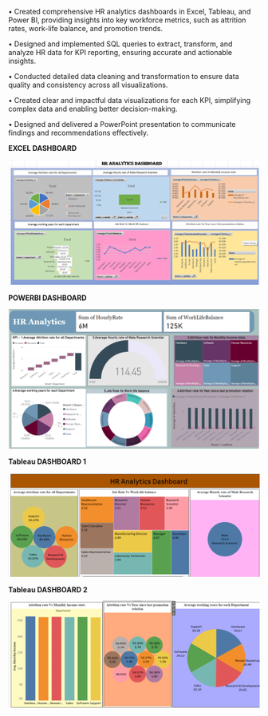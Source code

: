 • Created comprehensive HR analytics dashboards in Excel, Tableau, and Power BI, providing insights into key workforce metrics, such as attrition rates, work-life balance, and promotion trends.

• Designed and implemented SQL queries to extract, transform, and analyze HR data for KPI reporting, ensuring accurate and actionable insights.

• Conducted detailed data cleaning and transformation to ensure data quality and consistency across all visualizations.

• Created clear and impactful data visualizations for each KPI, simplifying complex data and enabling better decision-making.

• Designed and delivered a PowerPoint presentation to communicate findings and recommendations effectively.



**EXCEL DASHBOARD**

![Excel Dashboard](asset/Excel_Dashboard.png)

**POWERBI DASHBOARD**

![PowerBi Dashboard](asset/PowerBi_Dashboard.png)

**Tableau DASHBOARD 1**

![Tableau Dashboard 1](asset/Tableau_Dashboard1.png)

**Tableau DASHBOARD 2**

![Tableau Dashboard 2](asset/Tableau_Dashboard2.png)
